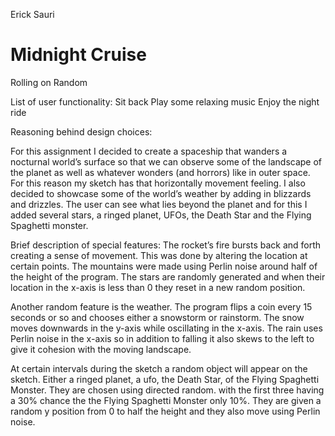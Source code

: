 Erick Sauri
# Midnight Cruise
Rolling on Random

List of user functionality:
Sit back
Play some relaxing music
Enjoy the night ride

Reasoning behind design choices:

For this assignment I decided to create a spaceship that wanders a nocturnal world’s surface so that we can observe some of the landscape of the planet as well as whatever wonders (and horrors) like in outer space. For this reason my sketch has that horizontally movement feeling. I also decided to showcase some of the world’s weather by adding in blizzards and drizzles. The user can see what lies beyond the planet and for this I added several stars, a ringed planet, UFOs, the Death Star and the Flying Spaghetti monster.

Brief description of special features:
The rocket’s fire bursts back and forth creating a sense of movement. This was done by altering the location at certain points. The mountains were made using Perlin noise around half of the height of the program. The stars are randomly generated and when their location in the x-axis is less than 0 they reset in a  new random position.

Another random feature is the weather. The program flips a coin every 15 seconds or so and chooses either a snowstorm or rainstorm. The snow moves downwards in the y-axis while oscillating in the x-axis. The rain uses Perlin noise in the x-axis so in addition to falling it also skews to the left to give it cohesion with the moving landscape.

At certain intervals during the sketch a random object will appear on the sketch. Either a ringed planet, a ufo, the Death Star, of the Flying Spaghetti Monster. They are chosen using directed random. with the first three having a 30% chance the the Flying Spaghetti Monster only 10%. They are given a random y position from 0 to half the height and they also move using Perlin noise.
